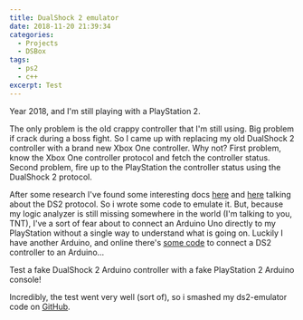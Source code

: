 ```yaml
---
title: DualShock 2 emulator
date: 2018-11-20 21:39:34
categories:
  - Projects
  - DSBox
tags:
  - ps2
  - c++
excerpt: Test
---
```


Year 2018, and I'm still playing with a PlayStation 2.

<!-- more -->

The only problem is the old crappy controller that I'm still using. Big problem if crack during a boss fight. So I came up with replacing my old DualShock 2 controller with a brand new Xbox One controller. Why not? First problem, know the Xbox One controller protocol and fetch the controller status. Second problem, fire up to the PlayStation the controller status using the DualShock 2 protocol.

After some research I've found some interesting docs [here](http://store.curiousinventor.com/guides/PS2/) and [here](http://www.lynxmotion.com/images/files/ps2cmd01.txt) talking about the DS2 protocol. So i wrote some code to emulate it. But, because my logic analyzer is still missing somewhere in the world (I'm talking to you, TNT), I've a sort of fear about to connect an Arduino Uno directly to my PlayStation without a single way to understand what is going on. Luckily I have another Arduino, and online there's [some code](https://github.com/madsci1016/Arduino-PS2X) to connect a DS2 controller to an Arduino...

Test a fake DualShock 2 Arduino controller with a fake PlayStation 2 Arduino console!

Incredibly, the test went very well (sort of), so i smashed my ds2-emulator code on [GitHub](https://github.com/greguz/ds2-emulator).
